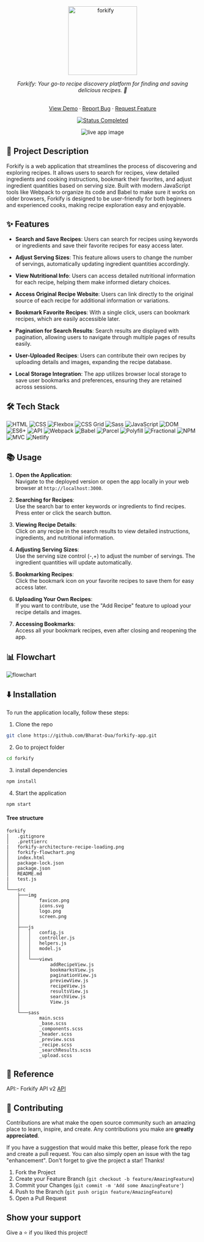 <div id="top"></div>

<div align="center">
  <div>
    <img
      src="./src/img/logo.png"
      alt="forkify"
      width="180" />
    <p align="center">
      <i align="center">
      Forkify: Your go-to recipe discovery platform for finding and saving delicious recipes. 🍴
      </i
      >
    </p>
  </div>
  <!-- Project Links -->
  <p align="center">
    <br />
    <a href="https://forkify-bharatdua-app.netlify.app/">View Demo</a>
    ·
    <a href="https://github.com/Bharat-Dua/forkify-app/issues" target="_blank">Report Bug</a>
    ·
    <a href="https://github.com/Bharat-Dua/forkify-app/issues" target="_blank">Request Feature</a>
  </p>
  <!-- Badges -->
  <div align="center">
    <!-- Status -->
    <a href="#">
      <img
        src="https://img.shields.io/badge/Status-Completed-2ECC40?style=for-the-badge"
        alt="Status Completed" />
    </a>
  </div>

![live app image](./src/img/preview.png)

</div>

## 📄 Project Description

Forkify is a web application that streamlines the process of discovering and exploring recipes. It allows users to search for recipes, view detailed ingredients and cooking instructions, bookmark their favorites, and adjust ingredient quantities based on serving size. Built with modern JavaScript tools like Webpack to organize its code and Babel to make sure it works on older browsers, Forkify is designed to be user-friendly for both beginners and experienced cooks, making recipe exploration easy and enjoyable.

## ✨ Features

- **Search and Save Recipes**: Users can search for recipes using keywords or ingredients and save their favorite recipes for easy access later.

- **Adjust Serving Sizes**: This feature allows users to change the number of servings, automatically updating ingredient quantities accordingly.

- **View Nutritional Info**: Users can access detailed nutritional information for each recipe, helping them make informed dietary choices.

- **Access Original Recipe Website**: Users can link directly to the original source of each recipe for additional information or variations.

- **Bookmark Favorite Recipes**: With a single click, users can bookmark recipes, which are easily accessible later.

- **Pagination for Search Results**: Search results are displayed with pagination, allowing users to navigate through multiple pages of results easily.

- **User-Uploaded Recipes**: Users can contribute their own recipes by uploading details and images, expanding the recipe database.

- **Local Storage Integration**: The app utilizes browser local storage to save user bookmarks and preferences, ensuring they are retained across sessions.

## 🛠️ Tech Stack

![HTML](https://img.shields.io/badge/HTML5-E34F26?style=for-the-badge&logo=html5&logoColor=white)
![CSS](https://img.shields.io/badge/CSS3-1572B6?style=for-the-badge&logo=css3&logoColor=white)
![Flexbox](https://img.shields.io/badge/Flexbox-FF69B4?style=for-the-badge&logo=css3&logoColor=white)
![CSS Grid](https://img.shields.io/badge/CSS%20Grid-4B8BBE?style=for-the-badge&logo=css3&logoColor=white)
![Sass](https://img.shields.io/badge/SASS-hotpink.svg?style=for-the-badge&logo=SASS&logoColor=white)
![JavaScript](https://img.shields.io/badge/JavaScript-F7DF1E?style=for-the-badge&logo=javascript&logoColor=black)
![DOM](https://img.shields.io/badge/DOM-FFB300?style=for-the-badge&logo=javascript&logoColor=black)
![ES6+](https://img.shields.io/badge/ES6+-F7DF1E?style=for-the-badge&logo=javascript&logoColor=black)
![API](https://img.shields.io/badge/API-25A1E2?style=for-the-badge&logo=api&logoColor=white)
![Webpack](https://img.shields.io/badge/Webpack-8DD6F9?style=for-the-badge&logo=webpack&logoColor=black)
![Babel](https://img.shields.io/badge/Babel-F9DC3E?style=for-the-badge&logo=babel&logoColor=black)
![Parcel](https://img.shields.io/badge/Parcel-2B2D42?style=for-the-badge&logo=parcel&logoColor=white)
![Polyfill](https://img.shields.io/badge/Polyfill-00A4FF?style=for-the-badge&logo=javascript&logoColor=white)
![Fractional](https://img.shields.io/badge/Fractional-8B5BFF?style=for-the-badge&logo=javascript&logoColor=white)
![NPM](https://img.shields.io/badge/NPM-%23000000.svg?style=for-the-badge&logo=npm&logoColor=white)
![MVC](https://img.shields.io/badge/MVC-4CAF50?style=for-the-badge&logo=GitHub&logoColor=white)
![Netlify](https://img.shields.io/badge/Netlify-00C7B7?style=for-the-badge&logo=netlify&logoColor=white)

## 📚 Usage

1. **Open the Application**:  
   Navigate to the deployed version or open the app locally in your web browser at `http://localhost:3000`.

2. **Searching for Recipes**:  
   Use the search bar to enter keywords or ingredients to find recipes. Press enter or click the search button.

3. **Viewing Recipe Details**:  
   Click on any recipe in the search results to view detailed instructions, ingredients, and nutritional information.

4. **Adjusting Serving Sizes**:  
   Use the serving size control (-,+) to adjust the number of servings. The ingredient quantities will update automatically.

5. **Bookmarking Recipes**:  
   Click the bookmark icon on your favorite recipes to save them for easy access later.

6. **Uploading Your Own Recipes**:  
   If you want to contribute, use the "Add Recipe" feature to upload your recipe details and images.

7. **Accessing Bookmarks**:  
   Access all your bookmark recipes, even after closing and reopening the app.

## 📊 Flowchart
![flowchart](./forkify-flowchart-part-3.png)

## ⬇️ Installation

To run the application locally, follow these steps:

1. Clone the repo
```sh
git clone https://github.com/Bharat-Dua/forkify-app.git
```
2. Go to project folder

```bash
cd forkify
```

3. install dependencies

```bash
npm install
```

4. Start the application

```bash
npm start
```

#### Tree structure

```
forkify
│   .gitignore
│   .prettierrc
|   forkify-architecture-recipe-loading.png
│   forkify-flowchart.png
│   index.html
│   package-lock.json
│   package.json
│   README.md
|   test.js
│
└───src
    ├───img
    │       favicon.png
    │       icons.svg
    │       logo.png
    │       screen.png
    │
    ├───js
    │   │   config.js
    │   │   controller.js
    │   │   helpers.js
    │   │   model.js
    │   │
    │   └───views
    │           addRecipeView.js
    │           bookmarksView.js
    │           paginationView.js
    │           previewView.js
    │           recipeView.js
    │           resultsView.js
    │           searchView.js
    │           View.js
    │
    └───sass
            main.scss
            _base.scss
            _components.scss
            _header.scss
            _preview.scss
            _recipe.scss
            _searchResults.scss
            _upload.scss
```

## 🔗 Reference
API:- Forkify API v2 [API](https://forkify-api.herokuapp.com/v2)

## 🤝 Contributing

Contributions are what make the open source community such an amazing place to learn, inspire, and create. Any contributions you make are **greatly appreciated**.

If you have a suggestion that would make this better, please fork the repo and create a pull request. You can also simply open an issue with the tag "enhancement".
Don't forget to give the project a star! Thanks!

1. Fork the Project
2. Create your Feature Branch (`git checkout -b feature/AmazingFeature`)
3. Commit your Changes (`git commit -m 'Add some AmazingFeature'`)
4. Push to the Branch (`git push origin feature/AmazingFeature`)
5. Open a Pull Request

## Show your support
Give a ⭐️ if you liked this project!